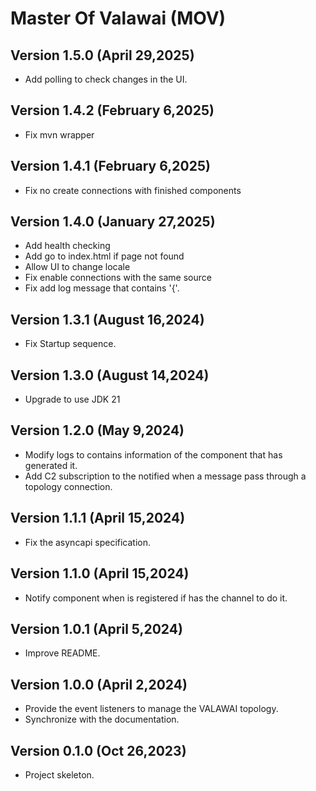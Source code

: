 # Master Of Valawai (MOV)


## Version 1.5.0 (April 29,2025)

 - Add polling to check changes in the UI.
 

## Version 1.4.2 (February 6,2025)

 - Fix mvn wrapper
 
 
## Version 1.4.1 (February 6,2025)

 - Fix no create connections with finished components
 
 
## Version 1.4.0 (January 27,2025)

 - Add health checking
 - Add go to index.html if page not found
 - Allow UI to change locale
 - Fix enable connections with the same source
 - Fix add log message that contains '{'.


## Version 1.3.1 (August 16,2024)

 - Fix Startup sequence.


## Version 1.3.0 (August 14,2024)

 - Upgrade to use JDK 21


## Version 1.2.0 (May 9,2024)

 - Modify logs to contains information of the component that has generated it.
 - Add C2 subscription to the notified when a message pass through
  a topology connection.


## Version 1.1.1 (April 15,2024)

 - Fix the asyncapi specification.


## Version 1.1.0 (April 15,2024)

 - Notify component when is registered if has the channel to do it.
 

## Version 1.0.1 (April 5,2024)

 - Improve README.
 

## Version 1.0.0 (April 2,2024)

 - Provide the event listeners to manage the VALAWAI topology.
 - Synchronize with the documentation.


## Version 0.1.0 (Oct 26,2023)

 - Project skeleton.

